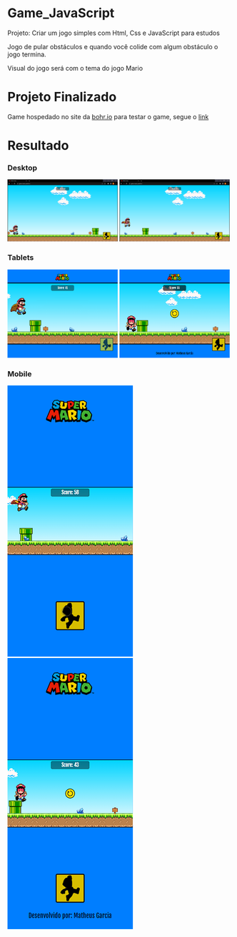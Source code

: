 # Game_JavaScript

Projeto: Criar um jogo simples com Html, Css e JavaScript para estudos

Jogo de pular obstáculos e quando você colide com algum obstáculo o jogo termina.

Visual do jogo será com o tema do jogo Mario

<h1>Projeto Finalizado</h1>
<p>Game hospedado no site da <a href="bohr.io">bohr.io</a> para testar o game, segue o <a href="https://game-mario-js.bohr.io">link</a> </p>

<h1 text-align="center">Resultado</h1>

<div>
  <h3>Desktop</h3>
  <img width="49%" src="https://github.com/M4theus13/Assets_Projects/blob/main/Game_JavaScript_Prints/print1.png">
  <img width="49%" src="https://github.com/M4theus13/Assets_Projects/blob/main/Game_JavaScript_Prints/print2.png">
  
  <h3>Tablets</h3>
  <img width="49%" src="https://github.com/M4theus13/Assets_Projects/blob/main/Game_JavaScript_Prints/print6.png">
  <img width="49%" src="https://github.com/M4theus13/Assets_Projects/blob/main/Game_JavaScript_Prints/print7.png"> 
  
  <h3>Mobile</h3>
  <img src="https://github.com/M4theus13/Assets_Projects/blob/main/Game_JavaScript_Prints/print4.png">
  <img src="https://github.com/M4theus13/Assets_Projects/blob/main/Game_JavaScript_Prints/print5.png">
</div>
